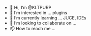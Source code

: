 - 👋 Hi, I’m @KLTPURP
- 👀 I’m interested in ... plugins
- 🌱 I’m currently learning ... JUCE, IDEs
- 💞️ I’m looking to collaborate on ...
- 📫 How to reach me ...

<!---
KLTPURP/KLTPURP is a ✨ special ✨ repository because its `README.md` (this file) appears on your GitHub profile.
You can click the Preview link to take a look at your changes.
--->
